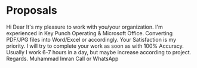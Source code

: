 # Proposals
Hi Dear
It's my pleasure to work with you/your organization.
I'm experienced in Key Punch Operating & Microsoft Office. 
Converting PDF/JPG files into Word/Excel or accordingly. Your Satisfaction is my priority.
I will try to complete your work as soon as with 100% Accuracy.
Usually I work 6-7 hours in a day, but maybe increase according to project.
Regards.
Muhammad Imran
Call or WhatsApp
